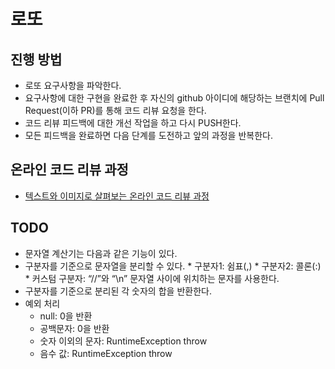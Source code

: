 # 로또
## 진행 방법
* 로또 요구사항을 파악한다.
* 요구사항에 대한 구현을 완료한 후 자신의 github 아이디에 해당하는 브랜치에 Pull Request(이하 PR)를 통해 코드 리뷰 요청을 한다.
* 코드 리뷰 피드백에 대한 개선 작업을 하고 다시 PUSH한다.
* 모든 피드백을 완료하면 다음 단계를 도전하고 앞의 과정을 반복한다.

## 온라인 코드 리뷰 과정
* [텍스트와 이미지로 살펴보는 온라인 코드 리뷰 과정](https://github.com/next-step/nextstep-docs/tree/master/codereview)

## TODO
* 문자열 계산기는 다음과 같은 기능이 있다.
* 구분자를 기준으로 문자열을 분리할 수 있다.
        * 구분자1: 쉼표(,)
        * 구분자2: 콜론(:)
        * 커스텀 구분자: “//”와 “\n” 문자열 사이에 위치하는 문자를 사용한다.
* 구분자를 기준으로 분리된 각 숫자의 합을 반환한다.
* 예외 처리
    * null: 0을 반환
    * 공백문자: 0을 반환
    * 숫자 이외의 문자: RuntimeException throw
    * 음수 값: RuntimeException throw
